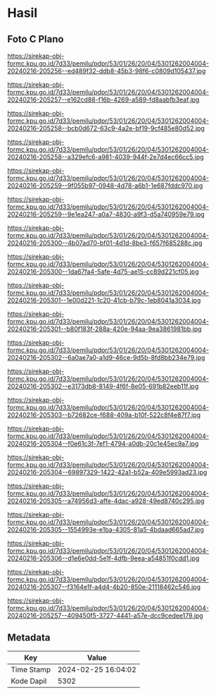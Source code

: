 # Hasil

## Foto C Plano

https://sirekap-obj-formc.kpu.go.id/7d33/pemilu/pdpr/53/01/26/20/04/5301262004004-20240216-205256--ed489f32-ddb8-45b3-98f6-c0809d105437.jpg

https://sirekap-obj-formc.kpu.go.id/7d33/pemilu/pdpr/53/01/26/20/04/5301262004004-20240216-205257--e162cd88-f16b-4269-a589-fd8aabfb3eaf.jpg

https://sirekap-obj-formc.kpu.go.id/7d33/pemilu/pdpr/53/01/26/20/04/5301262004004-20240216-205258--bcb0d672-63c9-4a2e-bf19-9cf485e80d52.jpg

https://sirekap-obj-formc.kpu.go.id/7d33/pemilu/pdpr/53/01/26/20/04/5301262004004-20240216-205258--a329efc6-a981-4039-944f-2e7d4ec66cc5.jpg

https://sirekap-obj-formc.kpu.go.id/7d33/pemilu/pdpr/53/01/26/20/04/5301262004004-20240216-205259--9f055b97-0948-4d78-a6b1-1e687fddc970.jpg

https://sirekap-obj-formc.kpu.go.id/7d33/pemilu/pdpr/53/01/26/20/04/5301262004004-20240216-205259--9e1ea247-a0a7-4830-a9f3-d5a740959e79.jpg

https://sirekap-obj-formc.kpu.go.id/7d33/pemilu/pdpr/53/01/26/20/04/5301262004004-20240216-205300--4b07ad70-bf01-4d1d-8be3-f657f685288c.jpg

https://sirekap-obj-formc.kpu.go.id/7d33/pemilu/pdpr/53/01/26/20/04/5301262004004-20240216-205300--1da67fa4-5afe-4d75-ae15-cc89d221cf05.jpg

https://sirekap-obj-formc.kpu.go.id/7d33/pemilu/pdpr/53/01/26/20/04/5301262004004-20240216-205301--1e00d221-1c20-41cb-b79c-1eb8041a3034.jpg

https://sirekap-obj-formc.kpu.go.id/7d33/pemilu/pdpr/53/01/26/20/04/5301262004004-20240216-205301--b80f183f-288a-420e-94aa-9ea3861981bb.jpg

https://sirekap-obj-formc.kpu.go.id/7d33/pemilu/pdpr/53/01/26/20/04/5301262004004-20240216-205302--6a0ae7a0-a1d9-46ce-9d5b-8fd8bb234e79.jpg

https://sirekap-obj-formc.kpu.go.id/7d33/pemilu/pdpr/53/01/26/20/04/5301262004004-20240216-205302--e3173db8-8149-4f6f-8e05-691b82eeb11f.jpg

https://sirekap-obj-formc.kpu.go.id/7d33/pemilu/pdpr/53/01/26/20/04/5301262004004-20240216-205303--b72682ce-f688-409a-b10f-522c8f4e87f7.jpg

https://sirekap-obj-formc.kpu.go.id/7d33/pemilu/pdpr/53/01/26/20/04/5301262004004-20240216-205304--f0e61c3f-7ef1-4794-a0db-20c1e45ec9a7.jpg

https://sirekap-obj-formc.kpu.go.id/7d33/pemilu/pdpr/53/01/26/20/04/5301262004004-20240216-205304--69897329-1422-42a1-b52a-409e5993ad23.jpg

https://sirekap-obj-formc.kpu.go.id/7d33/pemilu/pdpr/53/01/26/20/04/5301262004004-20240216-205305--a74956d3-affe-4dac-a928-49ed8740c295.jpg

https://sirekap-obj-formc.kpu.go.id/7d33/pemilu/pdpr/53/01/26/20/04/5301262004004-20240216-205305--1554993e-e1ba-4305-81a5-4bdaad665ad7.jpg

https://sirekap-obj-formc.kpu.go.id/7d33/pemilu/pdpr/53/01/26/20/04/5301262004004-20240216-205306--d1e6e0dd-5e1f-4dfb-9eea-a54851f0cdd1.jpg

https://sirekap-obj-formc.kpu.go.id/7d33/pemilu/pdpr/53/01/26/20/04/5301262004004-20240216-205307--f3164e1f-a4d4-4b20-850e-21118462c546.jpg

https://sirekap-obj-formc.kpu.go.id/7d33/pemilu/pdpr/53/01/26/20/04/5301262004004-20240216-205257--409450f5-3727-4441-a57e-dcc9cedee179.jpg


## Metadata

| Key        | Value               |
| ---------- | ------------------- |
| Time Stamp | 2024-02-25 16:04:02 |
| Kode Dapil | 5302                |



